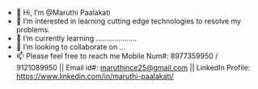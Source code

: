 - 👋 Hi, I’m @Maruthi Paalakati
- 👀 I’m interested in learning cutting edge technologies to resolve my problems.
- 🌱 I’m currently learning ....................
- 💞️ I’m looking to collaborate on ...
- 📫 Please feel free to reach me 
     Mobile Num#: 8977359950 / 9121089950 || 
     Email id#: maruthince25@gmail.com || 
     LinkedIn Profile: https://www.linkedin.com/in/maruthi-paalakati/


<!---
maruthipa/maruthipa is a ✨ special ✨ repository because its `README.md` (this file) appears on your GitHub profile.
You can click the Preview link to take a look at your changes.
--->
